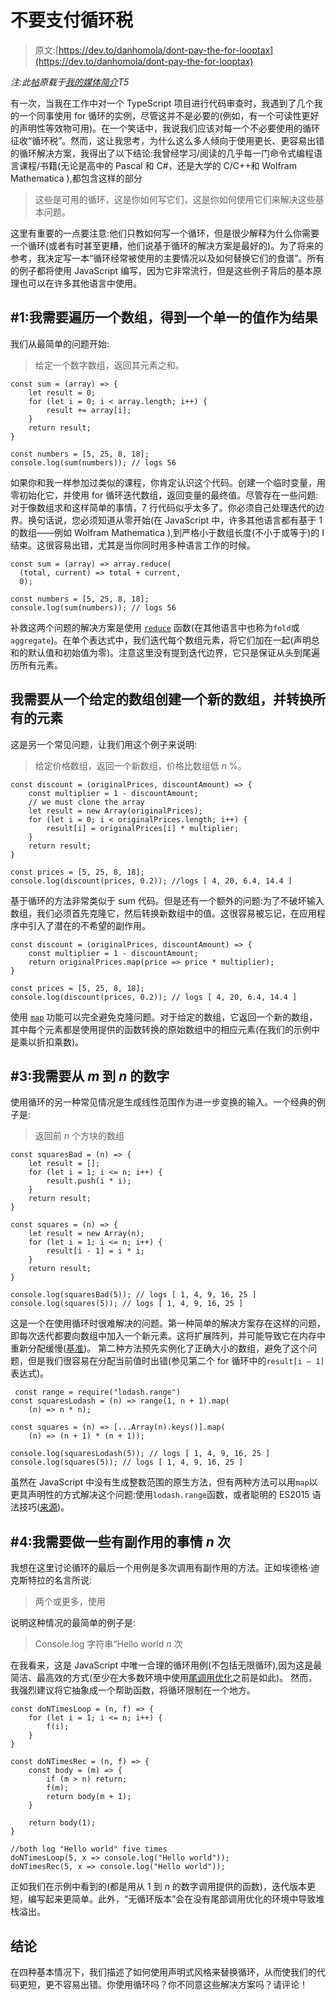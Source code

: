 # 不要支付循环税

> 原文:[https://dev.to/danhomola/dont-pay-the-for-looptax](https://dev.to/danhomola/dont-pay-the-for-looptax)

*注:此[帖](https://medium.com/@DanHomola/dont-pay-the-for-loop-tax-802d381d1cd4)原载于[我的媒体简介](https://medium.com/@DanHomola)T5*

有一次，当我在工作中对一个 TypeScript 项目进行代码审查时，我遇到了几个我的一个同事使用 for 循环的实例，尽管这并不是必要的(例如，有一个可读性更好的声明性等效物可用)。在一个笑话中，我说我们应该对每一个不必要使用的循环征收“循环税”。然而，这让我思考，为什么这么多人倾向于使用更长、更容易出错的循环解决方案，我得出了以下结论:我曾经学习/阅读的几乎每一门命令式编程语言课程/书籍(无论是高中的 Pascal 和 C#，还是大学的 C/C++和 Wolfram Mathematica ),都包含这样的部分

> 这些是可用的循环，这是你如何写它们，这是你如何使用它们来解决这些基本问题。

这里有重要的一点要注意:他们只教如何写一个循环，但是很少解释为什么你需要一个循环(或者有时甚至更糟，他们说基于循环的解决方案是最好的)。为了将来的参考，我决定写一本“循环经常被使用的主要情况以及如何替换它们的食谱”。所有的例子都将使用 JavaScript 编写，因为它非常流行，但是这些例子背后的基本原理也可以在许多其他语言中使用。

## #1:我需要遍历一个数组，得到一个单一的值作为结果

我们从最简单的问题开始:

> 给定一个数字数组，返回其元素之和。

```
const sum = (array) => {
    let result = 0;
    for (let i = 0; i < array.length; i++) {
        result += array[i];
    }
    return result;
}

const numbers = [5, 25, 8, 18];
console.log(sum(numbers)); // logs 56 
```

如果你和我一样参加过类似的课程，你肯定认识这个代码。创建一个临时变量，用零初始化它，并使用 for 循环迭代数组，返回变量的最终值。尽管存在一些问题:对于像数组求和这样简单的事情，7 行代码似乎太多了。你必须自己处理迭代的边界。换句话说，您必须知道从零开始(在 JavaScript 中，许多其他语言都有基于 1 的数组——例如 Wolfram Mathematica ),到严格小于数组长度(不小于或等于)的 I 结束。这很容易出错，尤其是当你同时用多种语言工作的时候。

```
const sum = (array) => array.reduce(
  (total, current) => total + current,
  0);

const numbers = [5, 25, 8, 18];
console.log(sum(numbers)); // logs 56 
```

补救这两个问题的解决方案是使用 [`reduce`](https://developer.mozilla.org/en-US/docs/Web/JavaScript/Reference/Global_Objects/Array/Reduce) 函数(在其他语言中也称为`fold`或`aggregate`)。在单个表达式中，我们迭代每个数组元素，将它们加在一起(声明总和的默认值和初始值为零)。注意这里没有提到迭代边界，它只是保证从头到尾遍历所有元素。

## 我需要从一个给定的数组创建一个新的数组，并转换所有的元素

这是另一个常见问题，让我们用这个例子来说明:

> 给定价格数组，返回一个新数组，价格比数组低 *n* %。

```
const discount = (originalPrices, discountAmount) => {
    const multiplier = 1 - discountAmount;
    // we must clone the array
    let result = new Array(originalPrices);
    for (let i = 0; i < originalPrices.length; i++) {
        result[i] = originalPrices[i] * multiplier;
    }
    return result;
}

const prices = [5, 25, 8, 18];
console.log(discount(prices, 0.2)); //logs [ 4, 20, 6.4, 14.4 ] 
```

基于循环的方法非常类似于 sum 代码。但是还有一个额外的问题:为了不破坏输入数组，我们必须首先克隆它，然后转换新数组中的值。这很容易被忘记，在应用程序中引入了潜在的不希望的副作用。

```
const discount = (originalPrices, discountAmount) => {
    const multiplier = 1 - discountAmount;
    return originalPrices.map(price => price * multiplier);
}

const prices = [5, 25, 8, 18];
console.log(discount(prices, 0.2)); // logs [ 4, 20, 6.4, 14.4 ] 
```

使用 [`map`](https://developer.mozilla.org/en-US/docs/Web/JavaScript/Reference/Global_Objects/Array/Map) 功能可以完全避免克隆问题。对于给定的数组，它返回一个新的数组，其中每个元素都是使用提供的函数转换的原始数组中的相应元素(在我们的示例中是乘以折扣乘数)。

## #3:我需要从 *m* 到 *n* 的数字

使用循环的另一种常见情况是生成线性范围作为进一步变换的输入。一个经典的例子是:

> 返回前 *n* 个方块的数组

```
const squaresBad = (n) => {
    let result = [];
    for (let i = 1; i <= n; i++) {
        result.push(i * i);
    }
    return result;
}

const squares = (n) => {
    let result = new Array(n);
    for (let i = 1; i <= n; i++) {
        result[i - 1] = i * i;
    }
    return result;
}

console.log(squaresBad(5)); // logs [ 1, 4, 9, 16, 25 ]
console.log(squares(5)); // logs [ 1, 4, 9, 16, 25 ] 
```

这是一个在使用循环时很难解决的问题。第一种简单的解决方案存在这样的问题，即每次迭代都要向数组中加入一个新元素。这将扩展阵列，并可能导致它在内存中重新分配缓慢([基准](https://jsperf.com/array-assign-into-new-array-vs-push))。
第二种方法预先实例化了正确大小的数组，避免了这个问题，但是我们很容易在分配当前值时出错(参见第二个 for 循环中的`result[i – 1]`表达式)。

```
 const range = require("lodash.range")
const squaresLodash = (n) => range(1, n + 1).map(
    (n) => n * n);

const squares = (n) => [...Array(n).keys()].map(
    (n) => (n + 1) * (n + 1));

console.log(squaresLodash(5)); // logs [ 1, 4, 9, 16, 25 ]
console.log(squares(5)); // logs [ 1, 4, 9, 16, 25 ] 
```

虽然在 JavaScript 中没有生成整数范围的原生方法，但有两种方法可以用`map`以更具声明性的方式解决这个问题:使用`lodash.range`函数，或者聪明的 ES2015 语法技巧([来源](https://stackoverflow.com/questions/3895478/does-javascript-have-a-method-like-range-to-generate-an-array-based-on-suppl/10050831#10050831))。

## #4:我需要做一些有副作用的事情 *n* 次

我想在这里讨论循环的最后一个用例是多次调用有副作用的方法。正如埃德格·迪克斯特拉的名言所说:

> 两个或更多，使用

说明这种情况的最简单的例子是:

> Console.log 字符串“Hello world *n* 次

在我看来，这是 JavaScript 中唯一合理的循环用例(不包括无限循环),因为这是最简洁、最高效的方式(至少在大多数环境中使用[尾调用优化](http://2ality.com/2015/06/tail-call-optimization.html)之前是如此)。
然而，我强烈建议将它抽象成一个帮助函数，将循环限制在一个地方。

```
const doNTimesLoop = (n, f) => {
    for (let i = 1; i <= n; i++) {
        f(i);
    }
}

const doNTimesRec = (n, f) => {
    const body = (m) => {
        if (m > n) return;
        f(m);
        return body(m + 1);
    }

    return body(1);
}

//both log "Hello world" five times
doNTimesLoop(5, x => console.log("Hello world"));
doNTimesRec(5, x => console.log("Hello world")); 
```

正如我们在示例中看到的(都是用从 1 到 *n* 的数字调用提供的函数)，迭代版本更短，编写起来更简单。此外，“无循环版本”会在没有尾部调用优化的环境中导致堆栈溢出。

## 结论

在四种基本情况下，我们描述了如何使用声明式风格来替换循环，从而使我们的代码更短，更不容易出错。你使用循环吗？你不同意这些解决方案吗？请评论！